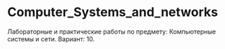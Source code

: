 # Computer_Systems_and_networks
Лабораторные и практические работы по предмету: Компьютерные системы и сети. Вариант: 10. 

